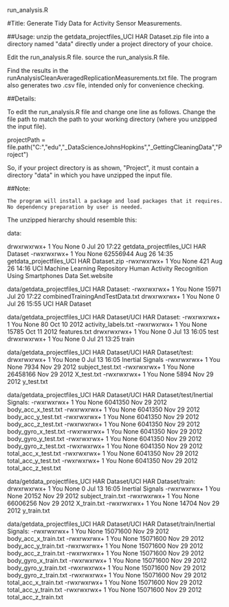 run_analysis.R

#Title: Generate Tidy Data for Activity Sensor Measurements.

##Usage:
  unzip the getdata_projectfiles_UCI HAR Dataset.zip file into a directory named "data"
      directly under a project directory of your choice.
  
  Edit the run_analysis.R file.
	source the run_analysis.R file.
  
  Find the results in the runAnalysisCleanAveragedReplicationMeasurements.txt file.
	The program also generates two .csv file, intended only for convenience checking.

##Details:

  To edit the run_analysis.R file and change one line as follows.
	Change the file path to match the path to your working directory (where you unzipped the input file).
	
  projectPath = file.path("C:","edu","_DataScienceJohnsHopkins","_GettingCleaningData","Project")
	
  So, if your project directory is as shown, "Project", it must contain a directory "data" in which 
	  you have unzipped the input file.

##Note:

    The program will install a package and load packages that it requires. No dependency preparation by user is needed.


The unzipped hierarchy should resemble this:
	
data:

drwxrwxrwx+ 1 You  None        0 Jul 20 17:22 getdata_projectfiles_UCI HAR Dataset
-rwxrwxrwx+ 1 You  None 62556944 Aug 26 14:35 getdata_projectfiles_UCI HAR Dataset.zip
-rwxrwxrwx+ 1 You  None      421 Aug 26 14:16 UCI Machine Learning Repository Human Activity Recognition Using Smartphones Data Set.website


data/getdata_projectfiles_UCI HAR Dataset:
-rwxrwxrwx+ 1 You  None 15971 Jul 20 17:22 combinedTrainingAndTestData.txt
drwxrwxrwx+ 1 You  None     0 Jul 26 15:55 UCI HAR Dataset


data/getdata_projectfiles_UCI HAR Dataset/UCI HAR Dataset:
-rwxrwxrwx+ 1 You  None    80 Oct 10  2012 activity_labels.txt
-rwxrwxrwx+ 1 You  None 15785 Oct 11  2012 features.txt
drwxrwxrwx+ 1 You  None     0 Jul 13 16:05 test
drwxrwxrwx+ 1 You  None     0 Jul 21 13:25 train

data/getdata_projectfiles_UCI HAR Dataset/UCI HAR Dataset/test:
drwxrwxrwx+ 1 You  None        0 Jul 13 16:05 Inertial Signals
-rwxrwxrwx+ 1 You  None     7934 Nov 29  2012 subject_test.txt
-rwxrwxrwx+ 1 You  None 26458166 Nov 29  2012 X_test.txt
-rwxrwxrwx+ 1 You  None     5894 Nov 29  2012 y_test.txt



data/getdata_projectfiles_UCI HAR Dataset/UCI HAR Dataset/test/Inertial Signals:
-rwxrwxrwx+ 1 You  None 6041350 Nov 29  2012 body_acc_x_test.txt
-rwxrwxrwx+ 1 You  None 6041350 Nov 29  2012 body_acc_y_test.txt
-rwxrwxrwx+ 1 You  None 6041350 Nov 29  2012 body_acc_z_test.txt
-rwxrwxrwx+ 1 You  None 6041350 Nov 29  2012 body_gyro_x_test.txt
-rwxrwxrwx+ 1 You  None 6041350 Nov 29  2012 body_gyro_y_test.txt
-rwxrwxrwx+ 1 You  None 6041350 Nov 29  2012 body_gyro_z_test.txt
-rwxrwxrwx+ 1 You  None 6041350 Nov 29  2012 total_acc_x_test.txt
-rwxrwxrwx+ 1 You  None 6041350 Nov 29  2012 total_acc_y_test.txt
-rwxrwxrwx+ 1 You  None 6041350 Nov 29  2012 total_acc_z_test.txt



data/getdata_projectfiles_UCI HAR Dataset/UCI HAR Dataset/train:
drwxrwxrwx+ 1 You  None        0 Jul 13 16:05 Inertial Signals
-rwxrwxrwx+ 1 You  None    20152 Nov 29  2012 subject_train.txt
-rwxrwxrwx+ 1 You  None 66006256 Nov 29  2012 X_train.txt
-rwxrwxrwx+ 1 You  None    14704 Nov 29  2012 y_train.txt


data/getdata_projectfiles_UCI HAR Dataset/UCI HAR Dataset/train/Inertial Signals:
-rwxrwxrwx+ 1 You  None 15071600 Nov 29  2012 body_acc_x_train.txt
-rwxrwxrwx+ 1 You  None 15071600 Nov 29  2012 body_acc_y_train.txt
-rwxrwxrwx+ 1 You  None 15071600 Nov 29  2012 body_acc_z_train.txt
-rwxrwxrwx+ 1 You  None 15071600 Nov 29  2012 body_gyro_x_train.txt
-rwxrwxrwx+ 1 You  None 15071600 Nov 29  2012 body_gyro_y_train.txt
-rwxrwxrwx+ 1 You  None 15071600 Nov 29  2012 body_gyro_z_train.txt
-rwxrwxrwx+ 1 You  None 15071600 Nov 29  2012 total_acc_x_train.txt
-rwxrwxrwx+ 1 You  None 15071600 Nov 29  2012 total_acc_y_train.txt
-rwxrwxrwx+ 1 You  None 15071600 Nov 29  2012 total_acc_z_train.txt
